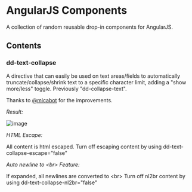 # AngularJS Components

A collection of random reusable drop-in components for AngularJS.
## Contents
### dd-text-collapse
A directive that can easily be used on text areas/fields to automatically truncate/collapse/shrink text to a specific character limit, adding a "show more/less" toggle. Previously "dd-collapse-text".

Thanks to [@micabot](https://github.com/micabot) for the improvements.

*Result:*

![image](https://raw.githubusercontent.com/doukasd/AngularJS-Components/master/dd-text-collapse/dd-text-collapse-result.png)

*HTML Escape:*

All content is html escaped. 
Turn off escaping content by using
	dd-text-collapse-escape="false"

*Auto newline to &lt;br&gt; Feature:*

If expanded, all newlines are converted to &lt;br&gt;
Turn off nl2br content by using
	dd-text-collapse-nl2br="false"
